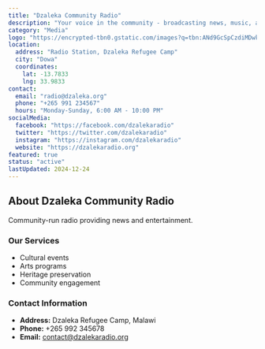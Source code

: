 ```yaml
---
title: "Dzaleka Community Radio"
description: "Your voice in the community - broadcasting news, music, and stories that matter."
category: "Media"
logo: "https://encrypted-tbn0.gstatic.com/images?q=tbn:ANd9GcSpCzdiMDwkM37gZhpBawttg9kFqUwvbudgzQ&s"
location:
  address: "Radio Station, Dzaleka Refugee Camp"
  city: "Dowa"
  coordinates:
    lat: -13.7833
    lng: 33.9833
contact:
  email: "radio@dzaleka.org"
  phone: "+265 991 234567"
  hours: "Monday-Sunday, 6:00 AM - 10:00 PM"
socialMedia:
  facebook: "https://facebook.com/dzalekaradio"
  twitter: "https://twitter.com/dzalekaradio"
  instagram: "https://instagram.com/dzalekaradio"
  website: "https://dzalekaradio.org"
featured: true
status: "active"
lastUpdated: 2024-12-24
---
```


## About Dzaleka Community Radio

Community-run radio providing news and entertainment.

### Our Services
- Cultural events
- Arts programs
- Heritage preservation
- Community engagement

### Contact Information
- **Address:** Dzaleka Refugee Camp, Malawi
- **Phone:** +265 992 345678
- **Email:** contact@dzalekaradio.org

